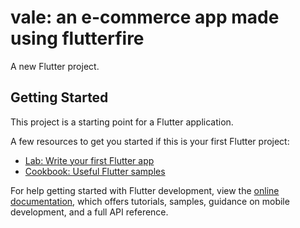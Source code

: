 # vale: an e-commerce app made using flutterfire

A new Flutter project.

## Getting Started

This project is a starting point for a Flutter application.

A few resources to get you started if this is your first Flutter project:

- [Lab: Write your first Flutter app](https://drive.google.com/drive/folders/14bILJJMlCa-vPleP8N--h0gmyttyXVE0?usp=sharing)
- [Cookbook: Useful Flutter samples](https://docs.flutter.dev/cookbook)

For help getting started with Flutter development, view the
[online documentation](https://docs.flutter.dev/), which offers tutorials,
samples, guidance on mobile development, and a full API reference.
